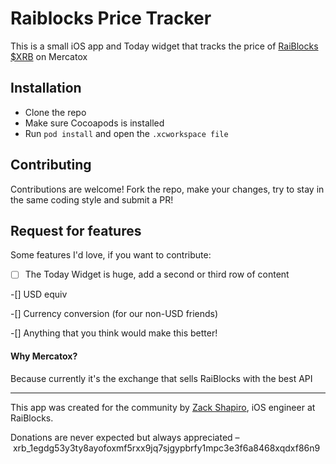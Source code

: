 # Raiblocks Price Tracker

This is a small iOS app and Today widget that tracks the price of [RaiBlocks](https://raiblocks.net) [$XRB](https://coinmarketcap.com/currencies/raiblocks) on Mercatox

## Installation

* Clone the repo
* Make sure Cocoapods is installed
* Run `pod install` and open the `.xcworkspace file`

## Contributing

Contributions are welcome! Fork the repo, make your changes, try to stay in the same coding style and submit a PR!

## Request for features 
Some features I'd love, if you want to contribute: 

-[ ] The Today Widget is huge, add a second or third row of content

-[] USD equiv

-[] Currency conversion (for our non-USD friends)

-[] Anything that you think would make this better!


#### Why Mercatox?

Because currently it's the exchange that sells RaiBlocks with the best API

---

This app was created for the community by [Zack Shapiro](https://twitter.com/zackshapiro), iOS engineer at RaiBlocks. 

Donations are never expected but always appreciated – xrb_1egdg53y3ty8ayofoxmf5rxx9jq7sjgypbrfy1mpc3e3f6a8468xqdxf86n9
